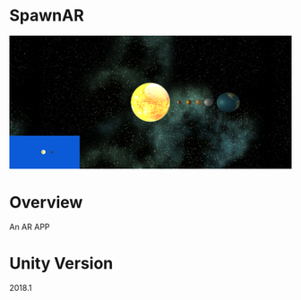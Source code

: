 # SpawnAR
![Alt text](/Screenshots/Screenshot.PNG?raw=true "Gameplay")

# Overview 
An AR APP

# Unity Version
2018.1
